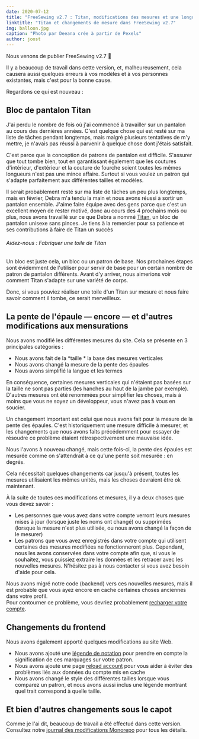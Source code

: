 ```yaml
---
date: 2020-07-12
title: "FreeSewing v2.7 : Titan, modifications des mesures et une longue liste d'améliorations"
linktitle: "Titan et changements de mesure dans FreeSewing v2.7"
img: balloon.jpg
caption: "Photo par Deeana crée à partir de Pexels"
author: joost
---
```


Nous venons de publier FreeSewing v2.7 🎉

Il y a beaucoup de travail dans cette version, et, malheureusement, cela causera aussi quelques erreurs à vos modèles et à vos personnes existantes, mais c'est pour la bonne cause.

Regardons ce qui est nouveau :

## Bloc de pantalon Titan

J'ai perdu le nombre de fois où j'ai commencé à travailler sur un pantalon au cours des dernières années. C'est quelque chose qui est resté sur ma liste de tâches pendant longtemps, mais malgré plusieurs tentatives de m'y mettre, je n'avais pas réussi à parvenir à quelque chose dont j'étais satisfait.

C'est parce que la conception de patrons de pantalon est difficile. S'assurer que tout tombe bien, tout en garantissant également que les coutures d'intérieur, d'extérieur et la couture de fourche soient toutes les mêmes longueurs n'est pas une mince affaire. Surtout si vous voulez un patron qui s'adapte parfaitement aux différentes tailles et modèles.

Il serait probablement resté sur ma liste de tâches un peu plus longtemps, mais en février, Debra m'a tendu la main et nous avons réussi à sortir un pantalon ensemble. J'aime faire équipe avec des gens parce que c'est un excellent moyen de rester motivé, donc au cours des 4 prochains mois ou plus, nous avons travaillé sur ce que Debra a nommé [Titan](/designs/titan/), un bloc de pantalon unisexe sans pinces. Je tiens à la remercier pour sa patience et ses contributions à faire de Titan un succès

<Note>

###### Aidez-nous : Fabriquer une toile de Titan 

Un bloc est juste cela, un bloc ou un patron de base. Nos prochaines étapes sont évidemment de l'utiliser pour servir de base pour un certain nombre de patron de pantalon différents. Avant d'y arriver, nous aimerions voir comment Titan s'adapte sur une variété de corps.

Donc, si vous pouviez réaliser une toile d'un Titan sur mesure et nous faire savoir comment il tombe, ce serait merveilleux.

</Note>

## La pente de l'épaule — encore — et d'autres modifications aux mensurations

Nous avons modifié les différentes mesures du site. Cela se présente en 3 principales catégories :

 - Nous avons fait de la *taille * la base des mesures verticales
 - Nous avons changé la mesure de la pente des épaules
 - Nous avons simplifié la langue et les termes

En conséquence, certaines mesures verticales qui n'étaient pas basées sur la taille ne sont pas parties (les hanches au haut de la jambe par exemple). D'autres mesures ont été renommées pour simplifier les choses, mais à moins que vous ne soyez un développeur, vous n'avez pas à vous en soucier.

Un changement important est celui que nous avons fait pour la mesure de la pente des épaules. C'est historiquement une mesure difficile à mesurer, et les changements que nous avons faits précédemment pour essayer de résoudre ce problème étaient rétrospectivement une mauvaise idée.

Nous l'avons à nouveau changé, mais cette fois-ci, la pente des épaules est mesurée comme on s'attendrait à ce qu'une pente soit mesurée : en degrés.

Cela nécessitait quelques changements car jusqu'à présent, toutes les mesures utilisaient les mêmes unités, mais les choses devraient être ok maintenant.

À la suite de toutes ces modifications et mesures, il y a deux choses que vous devez savoir :

 - Les personnes que vous avez dans votre compte verront leurs mesures mises à jour (lorsque juste les noms ont changé) ou supprimées (lorsque la mesure n'est plus utilisée, ou nous avons changé la façon de le mesurer)
 - Les patrons que vous avez enregistrés dans votre compte qui utilisent certaines des mesures modifiées ne fonctionneront plus. Cependant, nous les avons conservées dans votre compte afin que, si vous le souhaitez, vous puissiez extraire les données et les retracer avec les nouvelles mesures. N'hésitez pas à nous contacter si vous avez besoin d'aide pour cela.

<Tip>

Nous avons migré notre code (backend) vers ces nouvelles mesures, mais il est probable que vous ayez encore en cache certaines choses anciennes dans votre profil.  
Pour contourner ce problème, vous devriez probablement [recharger votre compte](/account/reload/).

</Tip>

## Changements du frontend

Nous avons également apporté quelques modifications au site Web.

 - Nous avons ajouté une [légende de notation](/docs/about/patterns/notation/) pour prendre en compte la signification de ces marquages sur votre patron.
 - Nous avons ajouté une page [reload account](/account/reload/) pour vous aider à éviter des problèmes liés aux données du compte mis en cache
 - Nous avons changé le style des différentes tailles lorsque vous comparez un patron, et nous avons aussi inclus une légende montrant quel trait correspond à quelle taille.


## Et bien d'autres changements sous le capot

Comme je l'ai dit, beaucoup de travail a été effectué dans cette version. Consultez notre [journal des modifications Monorepo](https://github.com/freesewing/freesewing/blob/develop/CHANGELOG.md) pour tous les détails.
